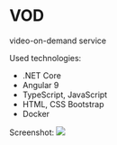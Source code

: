 # VOD
video-on-demand service

Used technologies:
- .NET Core
- Angular 9
- TypeScript, JavaScript
- HTML, CSS Bootstrap
- Docker

Screenshot:
<img src="https://images.tinypic.pl/i/01008/v86d859ab88d.png"></img>
